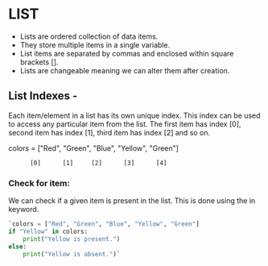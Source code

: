# LIST

- Lists are ordered collection of data items.
- They store multiple items in a single variable.
- List items are separated by commas and enclosed within square brackets [].
- Lists are changeable meaning we can alter them after creation.

## List Indexes - 

Each item/element in a list has its own unique index. This index can be used to access any particular item from the list. The first item has index [0], second item has index [1], third item has index [2] and so on.

colors = ["Red", "Green", "Blue", "Yellow", "Green"]

          [0]      [1]     [2]      [3]      [4]

### Check for item:
We can check if a given item is present in the list. This is done using the in keyword.
```python
`colors = ["Red", "Green", "Blue", "Yellow", "Green"]
if "Yellow" in colors:
    print("Yellow is present.")
else:
    print("Yellow is absent.")`
```

